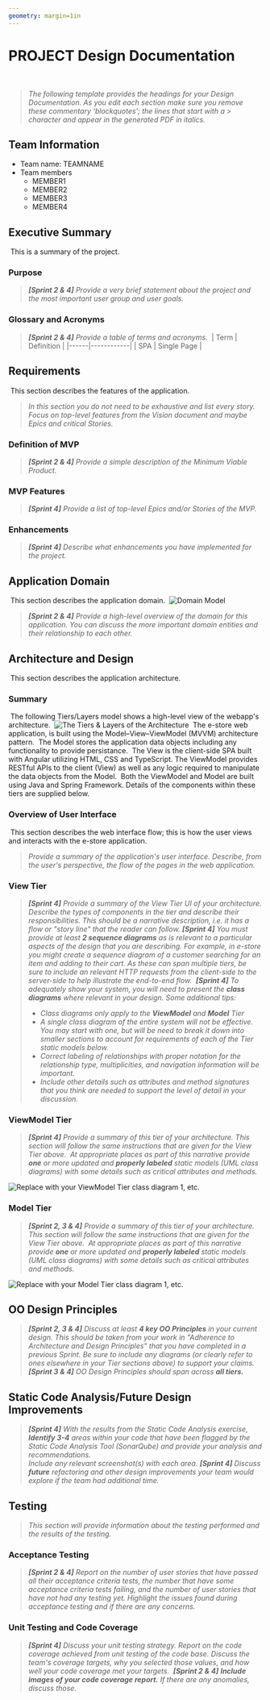 ```yaml
---
geometry: margin=1in
---
```

# PROJECT Design Documentation
​
> _The following template provides the headings for your Design
> Documentation.  As you edit each section make sure you remove these
> commentary 'blockquotes'; the lines that start with a > character
> and appear in the generated PDF in italics._
​
## Team Information
* Team name: TEAMNAME
* Team members
  * MEMBER1
  * MEMBER2
  * MEMBER3
  * MEMBER4
​
## Executive Summary
​
This is a summary of the project.
​
### Purpose
>  _**[Sprint 2 & 4]** Provide a very brief statement about the project and the most
> important user group and user goals._
​
### Glossary and Acronyms
> _**[Sprint 2 & 4]** Provide a table of terms and acronyms._
​
| Term | Definition |
|------|------------|
| SPA | Single Page |
​
​
## Requirements
​
This section describes the features of the application.
​
> _In this section you do not need to be exhaustive and list every
> story.  Focus on top-level features from the Vision document and
> maybe Epics and critical Stories._
​
### Definition of MVP
> _**[Sprint 2 & 4]** Provide a simple description of the Minimum Viable Product._
​
### MVP Features
>  _**[Sprint 4]** Provide a list of top-level Epics and/or Stories of the MVP._
​
### Enhancements
> _**[Sprint 4]** Describe what enhancements you have implemented for the project._
​
​
## Application Domain
​
This section describes the application domain.
​
![Domain Model](domain-model-placeholder.png)
​
> _**[Sprint 2 & 4]** Provide a high-level overview of the domain for this application. You
> can discuss the more important domain entities and their relationship
> to each other._
​
​
## Architecture and Design
​
This section describes the application architecture.
​
### Summary
​
The following Tiers/Layers model shows a high-level view of the webapp's architecture.
​
![The Tiers & Layers of the Architecture](architecture-tiers-and-layers.png)
​
The e-store web application, is built using the Model–View–ViewModel (MVVM) architecture pattern. 
​
The Model stores the application data objects including any functionality to provide persistance. 
​
The View is the client-side SPA built with Angular utilizing HTML, CSS and TypeScript. The ViewModel provides RESTful APIs to the client (View) as well as any logic required to manipulate the data objects from the Model.
​
Both the ViewModel and Model are built using Java and Spring Framework. Details of the components within these tiers are supplied below.
​
​
### Overview of User Interface
​
This section describes the web interface flow; this is how the user views and interacts
with the e-store application.
​
> _Provide a summary of the application's user interface.  Describe, from
> the user's perspective, the flow of the pages in the web application._
​
​
### View Tier
> _**[Sprint 4]** Provide a summary of the View Tier UI of your architecture.
> Describe the types of components in the tier and describe their
> responsibilities.  This should be a narrative description, i.e. it has
> a flow or "story line" that the reader can follow._
​
> _**[Sprint 4]** You must  provide at least **2 sequence diagrams** as is relevant to a particular aspects 
> of the design that you are describing.  For example, in e-store you might create a 
> sequence diagram of a customer searching for an item and adding to their cart. 
> As these can span multiple tiers, be sure to include an relevant HTTP requests from the client-side to the server-side 
> to help illustrate the end-to-end flow._
​
> _**[Sprint 4]** To adequately show your system, you will need to present the **class diagrams** where relevant in your design. Some additional tips:_
 >* _Class diagrams only apply to the **ViewModel** and **Model** Tier_
>* _A single class diagram of the entire system will not be effective. You may start with one, but will be need to break it down into smaller sections to account for requirements of each of the Tier static models below._
 >* _Correct labeling of relationships with proper notation for the relationship type, multiplicities, and navigation information will be important._
 >* _Include other details such as attributes and method signatures that you think are needed to support the level of detail in your discussion._
​
### ViewModel Tier
> _**[Sprint 4]** Provide a summary of this tier of your architecture. This
> section will follow the same instructions that are given for the View
> Tier above._
​
> _At appropriate places as part of this narrative provide **one** or more updated and **properly labeled**
> static models (UML class diagrams) with some details such as critical attributes and methods._
> 
![Replace with your ViewModel Tier class diagram 1, etc.](model-placeholder.png)
​
### Model Tier
> _**[Sprint 2, 3 & 4]** Provide a summary of this tier of your architecture. This
> section will follow the same instructions that are given for the View
> Tier above._
​
> _At appropriate places as part of this narrative provide **one** or more updated and **properly labeled**
> static models (UML class diagrams) with some details such as critical attributes and methods._
> 
![Replace with your Model Tier class diagram 1, etc.](model-placeholder.png)
​
## OO Design Principles
> _**[Sprint 2, 3 & 4]** Discuss at least **4 key OO Principles** in your current design. This should be taken from your work in "Adherence to Architecture and Design Principles" that you have completed in a previous Sprint. Be sure to include any diagrams (or clearly refer to ones elsewhere in your Tier sections above) to support your claims._
​
> _**[Sprint 3 & 4]** OO Design Principles should span across **all tiers.**_
​
## Static Code Analysis/Future Design Improvements
> _**[Sprint 4]** With the results from the Static Code Analysis exercise, 
> **Identify 3-4** areas within your code that have been flagged by the Static Code 
> Analysis Tool (SonarQube) and provide your analysis and recommendations.  
> Include any relevant screenshot(s) with each area._
​
> _**[Sprint 4]** Discuss **future** refactoring and other design improvements your team would explore if the team had additional time._
​
## Testing
> _This section will provide information about the testing performed
> and the results of the testing._
​
### Acceptance Testing
> _**[Sprint 2 & 4]** Report on the number of user stories that have passed all their
> acceptance criteria tests, the number that have some acceptance
> criteria tests failing, and the number of user stories that
> have not had any testing yet. Highlight the issues found during
> acceptance testing and if there are any concerns._
​
### Unit Testing and Code Coverage
> _**[Sprint 4]** Discuss your unit testing strategy. Report on the code coverage
> achieved from unit testing of the code base. Discuss the team's
> coverage targets, why you selected those values, and how well your
> code coverage met your targets._
​
>_**[Sprint 2 & 4]** **Include images of your code coverage report.** If there are any anomalies, discuss
> those._